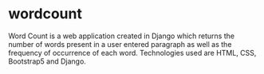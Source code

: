 # wordcount
Word Count is a web application created in Django which returns the number of words present in a user entered paragraph as well as the frequency of occurrence of each word. 
Technologies used are HTML, CSS, Bootstrap5 and Django.
